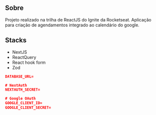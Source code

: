## Sobre
Projeto realizado na trilha de ReactJS do Ignite da Rocketseat. Aplicação para criação de agendamentos integrado ao calendário do google.

## Stacks
- NextJS
- ReactQuery
- React hook form
- Zod

```json
DATABASE_URL=

# NextAuth
NEXTAUTH_SECRET=

# Google OAuth
GOOGLE_CLIENT_ID=
GOOGLE_CLIENT_SECRET=
```
